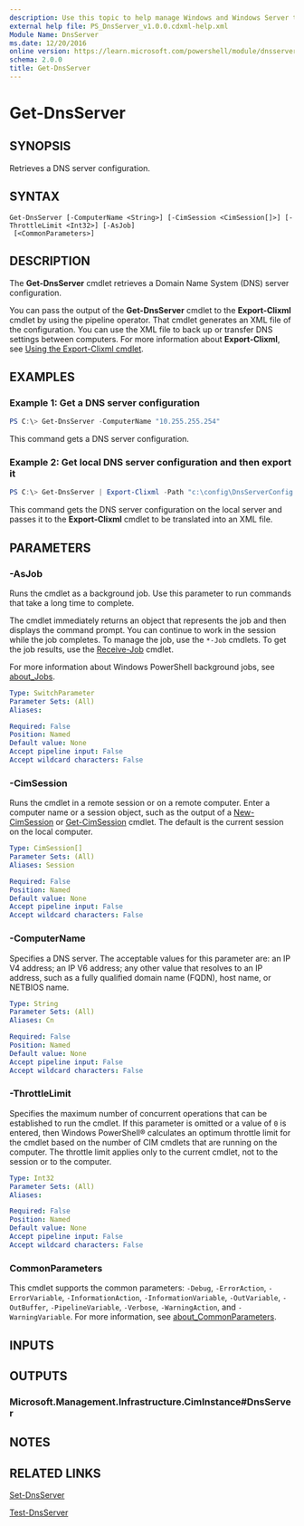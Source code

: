 ```yaml
---
description: Use this topic to help manage Windows and Windows Server technologies with Windows PowerShell.
external help file: PS_DnsServer_v1.0.0.cdxml-help.xml
Module Name: DnsServer
ms.date: 12/20/2016
online version: https://learn.microsoft.com/powershell/module/dnsserver/get-dnsserver?view=windowsserver2016-ps&wt.mc_id=ps-gethelp
schema: 2.0.0
title: Get-DnsServer
---
```


# Get-DnsServer

## SYNOPSIS
Retrieves a DNS server configuration.

## SYNTAX

```
Get-DnsServer [-ComputerName <String>] [-CimSession <CimSession[]>] [-ThrottleLimit <Int32>] [-AsJob]
 [<CommonParameters>]
```

## DESCRIPTION
The **Get-DnsServer** cmdlet retrieves a Domain Name System (DNS) server configuration. 

You can pass the output of the **Get-DnsServer** cmdlet to the **Export-Clixml** cmdlet by using the pipeline operator.
That cmdlet generates an XML file of the configuration.
You can use the XML file to back up or transfer DNS settings between computers.
For more information about **Export-Clixml**, see [Using the Export-Clixml cmdlet](/powershell/module/microsoft.powershell.utility/export-clixml).

## EXAMPLES

### Example 1: Get a DNS server configuration
```powershell
PS C:\> Get-DnsServer -ComputerName "10.255.255.254"
```

This command gets a DNS server configuration.

### Example 2: Get local DNS server configuration and then export it
```powershell
PS C:\> Get-DnsServer | Export-Clixml -Path "c:\config\DnsServerConfig.xml"
```

This command gets the DNS server configuration on the local server and passes it to the **Export-Clixml** cmdlet to be translated into an XML file.

## PARAMETERS

### -AsJob
Runs the cmdlet as a background job. Use this parameter to run commands that take a long time to complete. 

The cmdlet immediately returns an object that represents the job and then displays the command prompt. 
You can continue to work in the session while the job completes. 
To manage the job, use the `*-Job` cmdlets. 
To get the job results, use the [Receive-Job](https://go.microsoft.com/fwlink/?LinkID=113372) cmdlet. 

For more information about Windows PowerShell background jobs, see [about_Jobs](https://go.microsoft.com/fwlink/?LinkID=113251).

```yaml
Type: SwitchParameter
Parameter Sets: (All)
Aliases: 

Required: False
Position: Named
Default value: None
Accept pipeline input: False
Accept wildcard characters: False
```

### -CimSession
Runs the cmdlet in a remote session or on a remote computer.
Enter a computer name or a session object, such as the output of a [New-CimSession](https://go.microsoft.com/fwlink/p/?LinkId=227967) or [Get-CimSession](https://go.microsoft.com/fwlink/p/?LinkId=227966) cmdlet.
The default is the current session on the local computer.

```yaml
Type: CimSession[]
Parameter Sets: (All)
Aliases: Session

Required: False
Position: Named
Default value: None
Accept pipeline input: False
Accept wildcard characters: False
```

### -ComputerName
Specifies a DNS server. 
The acceptable values for this parameter are: an IP V4 address; an IP V6 address; any other value that resolves to an IP address, such as a fully qualified domain name (FQDN), host name, or NETBIOS name.

```yaml
Type: String
Parameter Sets: (All)
Aliases: Cn

Required: False
Position: Named
Default value: None
Accept pipeline input: False
Accept wildcard characters: False
```

### -ThrottleLimit
Specifies the maximum number of concurrent operations that can be established to run the cmdlet.
If this parameter is omitted or a value of `0` is entered, then Windows PowerShell® calculates an optimum throttle limit for the cmdlet based on the number of CIM cmdlets that are running on the computer.
The throttle limit applies only to the current cmdlet, not to the session or to the computer.

```yaml
Type: Int32
Parameter Sets: (All)
Aliases: 

Required: False
Position: Named
Default value: None
Accept pipeline input: False
Accept wildcard characters: False
```

### CommonParameters
This cmdlet supports the common parameters: `-Debug`, `-ErrorAction`, `-ErrorVariable`, `-InformationAction`, `-InformationVariable`, `-OutVariable`, `-OutBuffer`, `-PipelineVariable`, `-Verbose`, `-WarningAction`, and `-WarningVariable`. For more information, see [about_CommonParameters](https://go.microsoft.com/fwlink/?LinkID=113216).

## INPUTS

## OUTPUTS

### Microsoft.Management.Infrastructure.CimInstance#DnsServer

## NOTES

## RELATED LINKS

[Set-DnsServer](./Set-DnsServer.md)

[Test-DnsServer](./Test-DnsServer.md)

